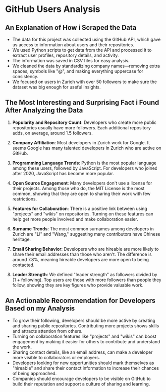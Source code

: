 # GitHub Users Analysis

## An Explanation of How i Scraped the Data
- The data for this project was collected using the GitHub API, which gave us access to information about users and their repositories.
- We used Python scripts to get data from the API and processed it to extract user profiles, repository details, and activity.
- The information was saved in CSV files for easy analysis.
- We cleaned the data by standardizing company names—removing extra spaces, symbols like "@", and making everything uppercase for consistency.
- We focused on users in Zurich with over 50 followers to make sure the dataset was big enough for useful insights.

## The Most Interesting and Surprising Fact i Found After Analyzing the Data
1. **Popularity and Repository Count**: Developers who create more public repositories usually have more followers. Each additional repository adds, on average, around 1.5 followers.

2. **Company Affiliation**: Most developers in Zurich work for Google. It seems Google has many talented developers in Zurich who are active on GitHub.

3. **Programming Language Trends**: Python is the most popular language among these users, followed by JavaScript. For developers who joined after 2020, JavaScript has become more popular.

4. **Open Source Engagement**: Many developers don't use a license for their projects. Among those who do, the MIT License is the most common, showing that they are open to sharing their work with few restrictions.

5. **Features for Collaboration**: There is a positive link between using "projects" and "wikis" on repositories. Turning on these features can help get more people involved and make collaboration easier.

6. **Surname Trends**: The most common surnames among developers in Zurich are "Li" and "Wang," suggesting many contributors have Chinese heritage.

7. **Email Sharing Behavior**: Developers who are hireable are more likely to share their email addresses than those who aren't. The difference is around 7.8%, meaning hireable developers are more open to being contacted.

8. **Leader Strength**: We defined "leader strength" as followers divided by (1 + following). Top users are those with more followers than people they follow, showing they are key figures who provide valuable work.

## An Actionable Recommendation for Developers Based on my Analysis
- To grow their following, developers should be more active by creating and sharing public repositories. Contributing more projects shows skills and attracts attention from others.
- Turning on collaboration features like "projects" and "wikis" can boost engagement by making it easier for others to contribute and understand the work.
- Sharing contact details, like an email address, can make a developer more visible to collaborators or employers.
- Developers looking for new opportunities should mark themselves as "hireable" and share their contact information to increase their chances of being approached.
- Companies should encourage developers to be visible on GitHub to build their reputation and support a culture of sharing and learning.

